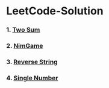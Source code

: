 # LeetCode-Solution
### 1. [Two Sum](https://github.com/jiapengliu613/LeetCode-Solution/blob/master/Algorithm/Two%20Sum.java)
### 2. [NimGame](https://github.com/jiapengliu613/LeetCode-Solution/blob/master/Algorithm/NimGame.java)
### 3. [Reverse String](https://github.com/jiapengliu613/LeetCode-Solution/blob/master/Algorithm/Reverse%20String.java)
### 4. [Single Number](https://github.com/jiapengliu613/LeetCode-Solution/blob/master/Algorithm/Single%20Number.java)
